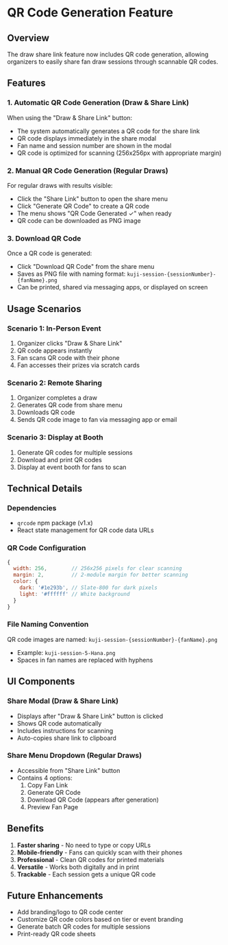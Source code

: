 # QR Code Generation Feature

## Overview
The draw share link feature now includes QR code generation, allowing organizers to easily share fan draw sessions through scannable QR codes.

## Features

### 1. Automatic QR Code Generation (Draw & Share Link)
When using the "Draw & Share Link" button:
- The system automatically generates a QR code for the share link
- QR code displays immediately in the share modal
- Fan name and session number are shown in the modal
- QR code is optimized for scanning (256x256px with appropriate margin)

### 2. Manual QR Code Generation (Regular Draws)
For regular draws with results visible:
- Click the "Share Link" button to open the share menu
- Click "Generate QR Code" to create a QR code
- The menu shows "QR Code Generated ✓" when ready
- QR code can be downloaded as PNG image

### 3. Download QR Code
Once a QR code is generated:
- Click "Download QR Code" from the share menu
- Saves as PNG file with naming format: `kuji-session-{sessionNumber}-{fanName}.png`
- Can be printed, shared via messaging apps, or displayed on screen

## Usage Scenarios

### Scenario 1: In-Person Event
1. Organizer clicks "Draw & Share Link"
2. QR code appears instantly
3. Fan scans QR code with their phone
4. Fan accesses their prizes via scratch cards

### Scenario 2: Remote Sharing
1. Organizer completes a draw
2. Generates QR code from share menu
3. Downloads QR code
4. Sends QR code image to fan via messaging app or email

### Scenario 3: Display at Booth
1. Generate QR codes for multiple sessions
2. Download and print QR codes
3. Display at event booth for fans to scan

## Technical Details

### Dependencies
- `qrcode` npm package (v1.x)
- React state management for QR code data URLs

### QR Code Configuration
```javascript
{
  width: 256,        // 256x256 pixels for clear scanning
  margin: 2,         // 2-module margin for better scanning
  color: {
    dark: '#1e293b', // Slate-800 for dark pixels
    light: '#ffffff' // White background
  }
}
```

### File Naming Convention
QR code images are named: `kuji-session-{sessionNumber}-{fanName}.png`
- Example: `kuji-session-5-Hana.png`
- Spaces in fan names are replaced with hyphens

## UI Components

### Share Modal (Draw & Share Link)
- Displays after "Draw & Share Link" button is clicked
- Shows QR code automatically
- Includes instructions for scanning
- Auto-copies share link to clipboard

### Share Menu Dropdown (Regular Draws)
- Accessible from "Share Link" button
- Contains 4 options:
  1. Copy Fan Link
  2. Generate QR Code
  3. Download QR Code (appears after generation)
  4. Preview Fan Page

## Benefits
1. **Faster sharing** - No need to type or copy URLs
2. **Mobile-friendly** - Fans can quickly scan with their phones
3. **Professional** - Clean QR codes for printed materials
4. **Versatile** - Works both digitally and in print
5. **Trackable** - Each session gets a unique QR code

## Future Enhancements
- Add branding/logo to QR code center
- Customize QR code colors based on tier or event branding
- Generate batch QR codes for multiple sessions
- Print-ready QR code sheets
